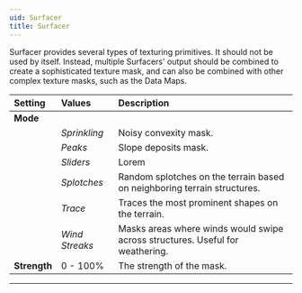 ```yaml
---
uid: Surfacer
title: Surfacer
---
```


Surfacer provides several types of texturing primitives. It should not be used by itself. Instead, multiple Surfacers' output should be combined to create a sophisticated texture mask, and can also be combined with other complex texture masks, such as the Data Maps.


| Setting      | Values         | Description                                                                   |
| :----------- | :------------- | :---------------------------------------------------------------------------- |
| **Mode**     |                |
|              | *Sprinkling*   | Noisy convexity mask.                                                         |
|              | *Peaks*        | Slope deposits mask.                                                          |
|              | *Sliders*      | Lorem                                                                         |
|              | *Splotches*    | Random splotches on the terrain based on neighboring terrain structures.  |
|              | *Trace*        | Traces the most prominent shapes on the terrain.                              |
|              | *Wind Streaks* | Masks areas where winds would swipe across structures. Useful for weathering. |
| **Strength** | 0 - 100%    | The strength of the mask.                                                     |




***

<!--examples-->